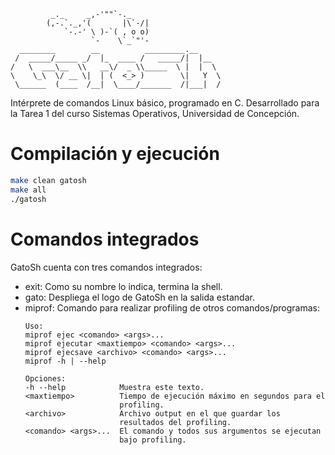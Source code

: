 ```
         _._     _,-'""`-._
        (,-.`._,'(       |\`-/|
            `-.-' \ )-`( , o o)
                  `-    \`_`"'-
  ________        __          _________.__     
 /  _____/_____ _/  |_  ____ /   _____/|  |__  
/   \  ___\__  \\   __\/  _ \\_____  \ |  |  \ 
\    \_\  \/ __ \|  | (  <_> )        \|   Y  \
 \______  (____  /__|  \____/_______  /|___|  /
``` 
Intérprete de comandos Linux básico, programado en C. 
Desarrollado para la Tarea 1 del curso Sistemas Operativos, Universidad de Concepción.

# Compilación y ejecución
```bash
make clean gatosh
make all
./gatosh
```
# Comandos integrados
GatoSh cuenta con tres comandos integrados:
* exit: Como su nombre lo indica, termina la shell.
* gato: Despliega el logo de GatoSh en la salida estandar.
* miprof: Comando para realizar profiling de otros comandos/programas:
    ```
    Uso:
    miprof ejec <comando> <args>...
    miprof ejecutar <maxtiempo> <comando> <args>...
    miprof ejecsave <archivo> <comando> <args>...
    miprof -h | --help
    
    Opciones:
    -h --help            Muestra este texto.
    <maxtiempo>          Tiempo de ejecución máximo en segundos para el
                         profiling.
    <archivo>            Archivo output en el que guardar los
                         resultados del profiling.
    <comando> <args>...  El comando y todos sus argumentos se ejecutan
                         bajo profiling.
    ```
